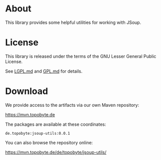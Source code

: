 # About

This library provides some helpful utilities for working with JSoup.

# License

This library is released under the terms of the GNU Lesser General Public
License.

See [LGPL.md](LGPL.md) and [GPL.md](GPL.md) for details.

# Download

We provide access to the artifacts via our own Maven repository:

<https://mvn.topobyte.de>

The packages are available at these coordinates:

    de.topobyte:jsoup-utils:0.0.1

You can also browse the repository online:

<https://mvn.topobyte.de/de/topobyte/jsoup-utils/>
